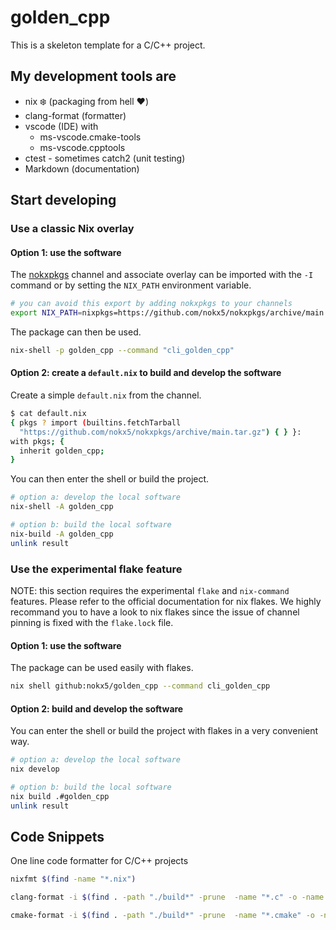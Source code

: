 # golden_cpp

This is a skeleton template for a C/C++ project.

## My development tools are
- nix :snowflake: (packaging from hell :heart:)
- clang-format (formatter)
- vscode (IDE) with 
  - ms-vscode.cmake-tools
  - ms-vscode.cpptools
- ctest - sometimes catch2 (unit testing)
- Markdown (documentation)

## Start developing

### Use a classic Nix overlay

#### Option 1: use the software

The [nokxpkgs](https://github.com/nokx5/nokxpkgs#add-nokxpkgs-to-your-nix-channel) channel and associate overlay can be imported with the `-I` command or by setting the `NIX_PATH` environment variable.

```bash
# you can avoid this export by adding nokxpkgs to your channels
export NIX_PATH=nixpkgs=https://github.com/nokx5/nokxpkgs/archive/main.tar.gz
```

The package can then be used.

```bash
nix-shell -p golden_cpp --command "cli_golden_cpp"
```

#### Option 2: create a `default.nix` to build and develop the software

Create a simple `default.nix` from the channel.

```bash
$ cat default.nix 
{ pkgs ? import (builtins.fetchTarball
  "https://github.com/nokx5/nokxpkgs/archive/main.tar.gz") { } }:
with pkgs; {
  inherit golden_cpp;
}
```

You can then enter the shell or build the project.

```bash
# option a: develop the local software
nix-shell -A golden_cpp

# option b: build the local software
nix-build -A golden_cpp
unlink result
```

### Use the experimental flake feature

NOTE: this section requires the experimental `flake` and `nix-command` features. Please refer to the official documentation for nix flakes. We highly recommand you to have a look to nix flakes since the issue of channel pinning is fixed with the `flake.lock` file.

#### Option 1: use the software

The package can be used easily with flakes.

```bash
nix shell github:nokx5/golden_cpp --command cli_golden_cpp
```

#### Option 2: build and develop the software

You can enter the shell or build the project with flakes in a very convenient way.

```bash
# option a: develop the local software
nix develop

# option b: build the local software
nix build .#golden_cpp
unlink result
```

## Code Snippets

One line code formatter for C/C++ projects

```bash
nixfmt $(find -name "*.nix")

clang-format -i $(find . -path "./build*" -prune  -name "*.c" -o -name "*.cpp" -o -name "*.h" -o -name "*.hpp")

cmake-format -i $(find . -path "./build*" -prune  -name "*.cmake" -o -name "CMakeLists.txt")
```
